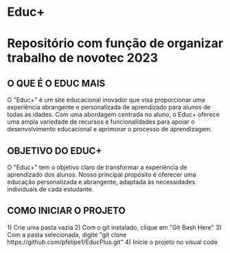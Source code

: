 # Educ+

<h1> Repositório com função de organizar trabalho de novotec 2023 </h1>

<h2> O QUE É O EDUC MAIS </h2>
<p> 
O "Educ+" é um site educacional inovador que visa proporcionar uma experiência abrangente e personalizada de aprendizado para alunos de todas as idades. Com uma abordagem centrada no aluno, o Educ+ oferece uma ampla variedade de recursos e funcionalidades para apoiar o desenvolvimento educacional e aprimorar o processo de aprendizagem. </p>
<h2> OBJETIVO DO EDUC+ </h2>
<P>
O "Educ+" tem o objetivo claro de transformar a experiência de aprendizado dos alunos. Nosso principal propósito é oferecer uma educação personalizada e abrangente, adaptada às necessidades individuais de cada estudante.</P>
<h2> COMO INICIAR O PROJETO</h2>
1) Crie uma pasta vazia 
2) Com o git instalado, clique em "Git Bash Here"
3) Com a pasta selecionada, digite "git clone https://github.com/pfelipe1/EducPlus.git"
4) Inicie o projeto no visual code
